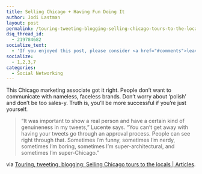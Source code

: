 ```yaml
---
title: Selling Chicago + Having Fun Doing It
author: Jodi Lastman
layout: post
permalink: /touring-tweeting-blogging-selling-chicago-tours-to-the-locals-articles-2/
dsq_thread_id:
  - 219784682
socialize_text:
  - 'If you enjoyed this post, please consider <a href="#comments">leaving a comment</a> or <a href="http://www.hypenotic.com/feed" title="Syndicate this site using RSS">subscribing to the <abbr title="Really Simple Syndication">RSS</abbr> feed</a> to have future articles delivered to your feed reader.'
socialize:
  - 1,2,3,7
categories:
  - Social Networking
---
```

This Chicago marketing associate got it right. People don&#8217;t want to communicate with nameless, faceless brands. Don&#8217;t worry about &#8216;polish&#8217; and don&#8217;t be too sales-y. Truth is, you&#8217;ll be more successful if you&#8217;re just yourself.

> “It was important to show a real person and have a certain kind of genuineness in my tweets,” Lucente says. “You can’t get away with having your tweets go through an approval process. People can see right through that. Sometimes I’m funny, sometimes I’m nerdy, sometimes I’m boring, sometimes I’m super-architectural, and sometimes I’m super-Chicago.”

via [Touring, tweeting, blogging: Selling Chicago tours to the locals | Articles][1].

 [1]: http://www.ragan.com/Main/Articles/42655.aspx
